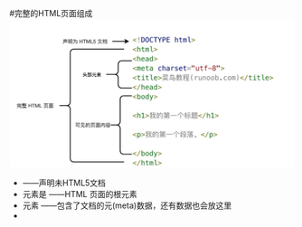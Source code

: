 #完整的HTML页面组成
![jx.jpg](./jx.jpg "完整页面解析图")

- <!DOCTYPE html>	——声明未HTML5文档
- <html>元素是	——HTML 页面的根元素
- <head>元素		——包含了文档的元(meta)数据，还有<link>数据也会放这里
- <title>元素	——描述了文档的标题
- <body>元素		——包含了可见页面内容
- <h1>元素	——定义了最大的标题，h6最小
- <p>元素	——定义了一个大段落